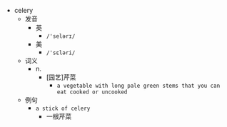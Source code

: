 - celery
  - 发音
    - 英
      - `/'selərɪ/`
    - 美
      - `/'sɛləri/`
  - 词义
    - n.
      - [园艺]芹菜
        - `a vegetable with long pale green stems that you can eat cooked or uncooked`
  - 例句
    - `a stick of celery`
      - 一根芹菜

